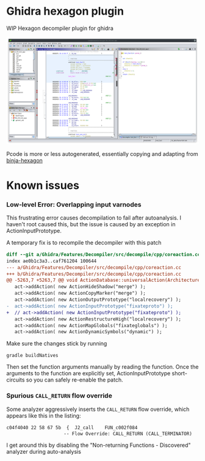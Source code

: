 # Ghidra hexagon plugin

WIP Hexagon decompiler plugin for ghidra

![demo](./screenshot-fact.png)

Pcode is more or less autogenerated, essentially copying and adapting from
[binja-hexagon](https://github.com/google/binja-hexagon)

# Known issues

### Low-level Error: Overlapping input varnodes

This frustrating error causes decompilation to fail after autoanalysis. I
haven't root caused this, but the issue is caused by an exception in
ActionInputPrototype. 

A temporary fix is to recompile the decompiler with this patch

```diff
diff --git a/Ghidra/Features/Decompiler/src/decompile/cpp/coreaction.cc b/Ghidra/Features/Decompiler/src/decompile/cpp/coreaction.cc
index ae0b1c3a3..caf761204 100644
--- a/Ghidra/Features/Decompiler/src/decompile/cpp/coreaction.cc
+++ b/Ghidra/Features/Decompiler/src/decompile/cpp/coreaction.cc
@@ -5263,7 +5263,7 @@ void ActionDatabase::universalAction(Architecture *conf)
   act->addAction( new ActionHideShadow("merge") );
   act->addAction( new ActionCopyMarker("merge") );
   act->addAction( new ActionOutputPrototype("localrecovery") );
-  act->addAction( new ActionInputPrototype("fixateproto") );
+  // act->addAction( new ActionInputPrototype("fixateproto") );
   act->addAction( new ActionRestructureHigh("localrecovery") );
   act->addAction( new ActionMapGlobals("fixateglobals") );
   act->addAction( new ActionDynamicSymbols("dynamic") );
```

Make sure the changes stick by running

```
gradle buildNatives
```

Then set the function arguments manually by reading the function. Once the
arguments to the function are explicitly set, ActionInputPrototype
short-circuits so you can safely re-enable the patch.

### Spurious `CALL_RETURN` flow override

Some analyzer aggressively inserts the `CALL_RETURN` flow override, which
appears like this in the listing:

```
c04f4040 22 58 67 5b  {  J2_call    FUN_c002f084
                     -- Flow Override: CALL_RETURN (CALL_TERMINATOR)
```

I get around this by disabling the "Non-returning Functions - Discovered"
analyzer during auto-analysis
